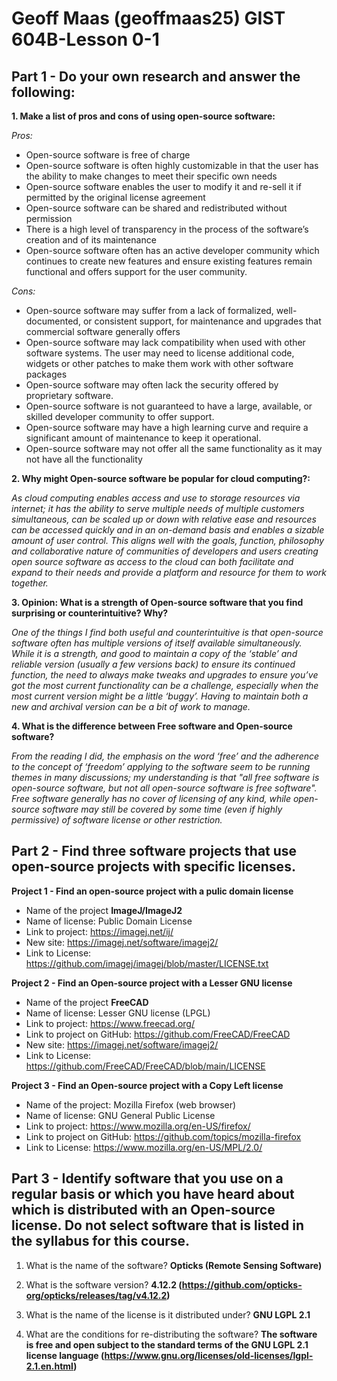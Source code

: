 # Geoff Maas (geoffmaas25) GIST 604B-Lesson 0-1

## Part 1 - Do your own research and answer the following: ##

**1. Make a list of pros and cons of using open-source software:**
   
   *Pros:*
   
   - Open-source software is free of charge
   - Open-source software is often highly customizable in that the user has the ability to make changes to meet their specific own needs
   - Open-source software enables the user to modify it and re-sell it if permitted by the original license agreement
   - Open-source software can be shared and redistributed without permission
   - There is a high level of transparency in the process of the software’s creation and of its maintenance
   - Open-source software often has an active developer community which continues to create new features and ensure existing features remain   functional and offers support for the user community.

   *Cons:*
   
   - Open-source software may suffer from a lack of formalized, well-documented, or consistent support, for maintenance and upgrades that commercial software generally offers
   - Open-source software may lack compatibility when used with other software systems.
The user may need to license additional code, widgets or other patches to make them work with other software packages
- Open-source software may often lack the security offered by proprietary software.
- Open-source software is not guaranteed to have a large, available, or skilled developer community to offer support.
- Open-source software may have a high learning curve and require a significant amount of maintenance to keep it operational.
- Open-source software may not offer all the same functionality as it may not have all the functionality

**2. Why might Open-source software be popular for cloud computing?:**
   
*As cloud computing enables access and use to storage resources via internet; it has the ability to serve multiple needs of multiple customers simultaneous, can be scaled up or down with relative ease and resources can be accessed quickly and in an on-demand basis and enables a sizable amount of user control. This aligns well with the goals, function, philosophy and collaborative nature of communities of developers and users creating open source software as access to the cloud can both facilitate and expand to their needs and provide a platform and resource for them to work together.*

**3.	Opinion: What is a strength of Open-source software that you find surprising or counterintuitive? Why?**
   
*One of the things I find both useful and counterintuitive is that open-source software often has multiple versions of itself available simultaneously. While it is a strength, and good to maintain a copy of the ‘stable’ and reliable version (usually a few versions back) to ensure its continued function, the need to always make tweaks and upgrades to ensure you’ve got the most current functionality can be a challenge, especially when the most current version might be a little ‘buggy’. Having to maintain both a new and archival version can be a bit of work to manage.*

**4.	What is the difference between Free software and Open-source software?**
   
*From the reading I did, the emphasis on the word ‘free’ and the adherence to the concept of ‘freedom’ applying to the software seem to be running themes in many discussions; my understanding is that "all free software is open-source software, but not all open-source software is free software". Free software generally has no cover of licensing of any kind, while open-source software may still be covered by some time (even if highly permissive) of software license or other restriction.*

## Part 2 - Find three software projects that use open-source projects with specific licenses.  ##

**Project 1 - Find an open-source project with a pulic domain license**
- Name of the project **ImageJ/ImageJ2**
- Name of license: Public Domain License
- Link to project: https://imagej.net/ij/
- New site: https://imagej.net/software/imagej2/
- Link to License: https://github.com/imagej/imagej/blob/master/LICENSE.txt

**Project 2 - Find an Open-source project with a Lesser GNU license**
- Name of the project **FreeCAD**
- Name of license: Lesser GNU license (LPGL)
- Link to project: https://www.freecad.org/
- Link to project on GitHub: https://github.com/FreeCAD/FreeCAD
- New site: https://imagej.net/software/imagej2/
- Link to License: https://github.com/FreeCAD/FreeCAD/blob/main/LICENSE

**Project 3 - Find an Open-source project with a Copy Left license**
- Name of the project: Mozilla Firefox (web browser)
- Name of license: GNU General Public License
- Link to project: https://www.mozilla.org/en-US/firefox/
- Link to project on GitHub: https://github.com/topics/mozilla-firefox
- Link to License: https://www.mozilla.org/en-US/MPL/2.0/

## Part 3 - Identify software that you use on a regular basis or which you have heard about which is distributed with an Open-source license. Do not select software that is listed in the syllabus for this course. ##

1.	What is the name of the software?
   **Opticks (Remote Sensing Software)**

2.	What is the software version?
   **4.12.2 (https://github.com/opticks-org/opticks/releases/tag/v4.12.2)**

3. What is the name of the license is it distributed under? 
   **GNU LGPL 2.1**

4. What are the conditions for re-distributing the software?
   **The software is free and open subject to the standard terms of the GNU LGPL 2.1 license language (https://www.gnu.org/licenses/old-licenses/lgpl-2.1.en.html)**
   
